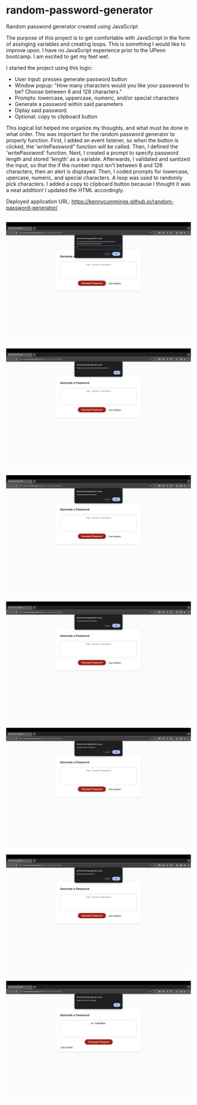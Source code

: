 # random-password-generator
Random password generator created using JavaScript

The purpose of this project is to get comfortable with JavaScript in the form of assinging variables and creating loops. This is something I would like to improve upon. I have no JavaScript experience prior to the UPenn bootcamp. I am excited to get my feet wet.

I started the project using this logic:

<ul>
<li>User input: presses generate password button</li>
<li>Window popup: "How many characters would you like your password to be? Choose between 8 and 128 characters."</li>
<li>Prompts: lowercase, uppercase, numeric, and/or special characters</li>
<li>Generate a password within said parameters</li>
<li>Diplay said password</li>
<li>Optional: copy to clipboard button</li>
</ul>

This logical list helped me organize my thoughts, and what must be done in what order. This was important for the random password generator to properly function. First, I added an event listener, so when the button is clicked, the 'writePassword" function will be called. Then, I defined the 'writePassword' function. Next, I created a prompt to specify password length and stored 'length' as a variable. Afterwards, I validated and santized the input, so that the if the number input isn't between 8 and 128 characters, then an alert is displayed. Then, I coded prompts for lowercase, upercase, numeric, and special characters. A loop was used to randomly pick characters. I added a copy to clipboard button because I thought it was a neat addition! I updated the HTML accordingly.

Deployed application URL: https://kennycummings.github.io/random-password-generator/

<br>

<img src="./Images/random-password-generator-home.png" alt="Home Page">

<br>
<br>

<img src="./Images/random-password-generator-home-2.png" alt="Home Page 2">

<br>
<br>

<img src="./Images/random-password-generator-lowercase.png" alt="Lowercase prompt">

<br>
<br>

<img src="./Images/random-password-generator-uppercase.png" alt="Lowercase prompt">

<br>
<br>

<img src="./Images/random-password-generator-numeric.png" alt="Numeric prompt">

<br>
<br>

<img src="./Images/random-password-generator-special.png" alt="Special prompt">

<br>
<br>

<img src="./Images/random-password-generator-copytoclipboard.png" alt="Copy to clipboard function">
